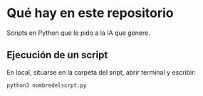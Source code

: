 # Qué hay en este repositorio

Scripts en Python que le pido a la IA que genere.

## Ejecución de un script

En local, situarse en la carpeta del sript, abrir terminal y escribir:

`python3 nombredelscrpt.py`